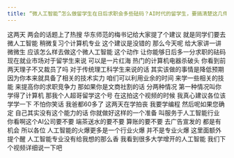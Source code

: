 ```yaml
---
title: “微人工智能”怎么做留学生在日后求职会多些砝码？AI时代的留学生，要搞清楚这几件事情
---
```

这两天
两会的话题上了热搜
华东师范的梅书记给大家提了个建议
就是同学们要去微人工智能
稍微复习个计算机专业
这个建议是没错的
那么今天呢
给大家讲一讲
微微生
应该怎么样去做这个微人工智能
这个动作
让你能够日后多一分求职的砝码
现在就业市场对于留学生来说
可以是一片红海
热门的计算机电器杀破头
你看到前两天理子不又裁员了吗
对于传统理工科学生来说的话
其实该做的事情是降低预期
因为你本来就具备了相关的技术实力
咱们可以利用业余的时间
来学一些相关的技能
来提高你的求职竞争力
那如果你是文商社割的话
分两种情况
第一种情况叫你学得了计算机
那我个人超哥留学这个号
在这拍这个视频的时候
我真心建议各位该学学一下
不怕你笑话
我爸都60多了
这两天在学拍丧
我要学编程
然后呢如果您确定
自己其实没有这个能力的话
你就做好这样的一个准备
叫服务于人工智能行业
你看啊这个AI公司要不要
端茶送水的要不要
算账的要不要
去广告宣发的
都是有机会
所以各位
人工智能的火爆更多是一个行业火爆
并不是专业火爆
这里面额外提个醒
人工智能专业没有给我想的那么香
我看到很多大学增开的人工智能
我们下个视频详细说一下吧
